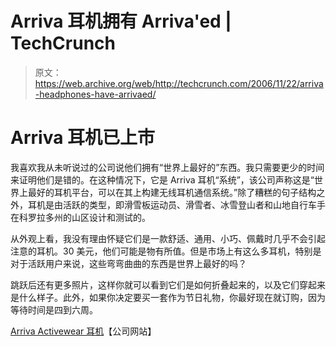 # Arriva 耳机拥有 Arriva'ed | TechCrunch

> 原文：<https://web.archive.org/web/http://techcrunch.com/2006/11/22/arriva-headphones-have-arrivaed/>

# Arriva 耳机已上市

我喜欢我从未听说过的公司说他们拥有“世界上最好的”东西。我只需要更少的时间来证明他们是错的。在这种情况下，它是 Arriva 耳机“系统”，该公司声称这是“世界上最好的耳机平台，可以在其上构建无线耳机通信系统。”除了糟糕的句子结构之外，耳机是由活跃的类型，即滑雪板运动员、滑雪者、冰雪登山者和山地自行车手在科罗拉多州的山区设计和测试的。

从外观上看，我没有理由怀疑它们是一款舒适、通用、小巧、佩戴时几乎不会引起注意的耳机。30 美元，他们可能是物有所值。但是市场上有这么多耳机，特别是对于活跃用户来说，这些弯弯曲曲的东西是世界上最好的吗？

跳跃后还有更多照片，这样你就可以看到它们是如何折叠起来的，以及它们穿起来是什么样子。此外，如果你决定要买一套作为节日礼物，你最好现在就订购，因为等待时间是四到六周。

[Arriva Activewear 耳机](https://web.archive.org/web/20130627215121/http://www.arriva.com/home.htm)【公司网站】